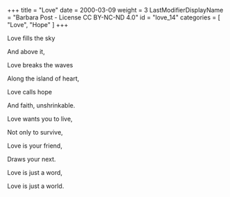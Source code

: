 +++
title = "Love"
date = 2000-03-09
weight = 3
LastModifierDisplayName = "Barbara Post - License CC BY-NC-ND 4.0"
id = "love_14"
categories = [ "Love", "Hope" ]
+++

Love fills the sky

And above it,

Love breaks the waves

Along the island of heart,

Love calls hope

And faith, unshrinkable.

Love wants you to live,

Not only to survive,

Love is your friend,

Draws your next.

Love is just a word,

Love is just a world.
